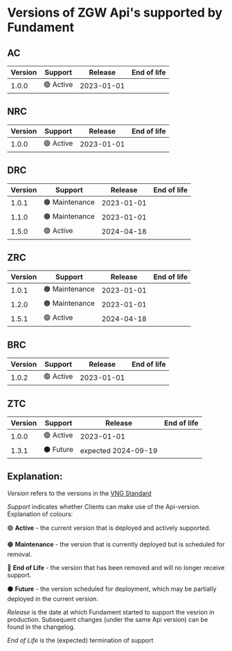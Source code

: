 # Versions of ZGW Api's supported by Fundament

## AC
|**Version**|**Support**|**Release**|**End of life**|
|-----------|-----------|-----------|---------------|
|1.0.0|🟢 Active|2023-01-01||

## NRC
|**Version**|**Support**|**Release**|**End of life**|
|------------|------------|-----------------|---------------------|
|1.0.0|🟢 Active|2023-01-01||

## DRC
|**Version**|**Support**|**Release**|**End of life**|
|------------|------------|-----------------|---------------------|
|1.0.1|🟠 Maintenance|2023-01-01||
|1.1.0|🟠 Maintenance|2023-01-01||
|1.5.0|🟢 Active|2024-04-18||

## ZRC
|**Version**|**Support**|**Release**|**End of life**|
|------------|------------|-----------------|---------------------|
|1.0.1|🟠 Maintenance|2023-01-01||
|1.2.0|🟠 Maintenance|2023-01-01||
|1.5.1|🟢 Active|2024-04-18||


## BRC
|**Version**|**Support**|**Release**|**End of life**|
|------------|------------|-----------------|---------------------|
|1.0.2|🟢 Active|2023-01-01||

## ZTC
|**Version**|**Support**|**Release**|**End of life**|
|------------|------------|-----------------|---------------------|
|1.0.0|🟢 Active|2023-01-01||
|1.3.1|⚫ Future|expected 2024-09-19||

## Explanation:
<em>Version</em> refers to the versions in the [VNG Standard](https://vng-realisatie.github.io/gemma-zaken/standaard/)

<em>Support</em> indicates whether Clients can make use of the Api-version. Explanation of colours:

🟢 **Active** - the current version that is deployed and actively supported.

🟠 **Maintenance** - the version that is currently deployed but is scheduled for removal.

🔴 **End of Life** - the version that has been removed and will no longer receive support.

⚫ **Future**  - the version scheduled for deployment, which may be partially deployed in the current version.
  
<em>Release</em> is the date at which Fundament started to support the vesrion in production. Subsequent changes (under the same Api version) can be found in the changelog.

<em>End of Life</em> is the (expected) termination of support
